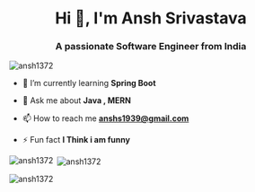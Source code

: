 <h1 align="center">Hi 👋, I'm Ansh Srivastava </h1>
<h3 align="center">A passionate Software Engineer from India </h3>

<p align="left"> <img src="https://komarev.com/ghpvc/?username=ansh1372&label=Profile%20views&color=0e75b6&style=flat" alt="ansh1372" /> </p>

- 🌱 I’m currently learning **Spring Boot**

- 💬 Ask me about **Java , MERN**

- 📫 How to reach me **anshs1939@gmail.com**

- ⚡ Fun fact **I Think i am funny**



<p><img align="left" src="https://github-readme-stats.vercel.app/api/top-langs?username=ansh1372&show_icons=true&theme=dark&locale=en&layout=compact" alt="ansh1372" /></p>

<p>&nbsp;<img align="center" src="https://github-readme-stats.vercel.app/api?username=ansh1372&show_icons=true&theme=dark&locale=en" alt="ansh1372" /></p>



<p><img align="center" src="https://github-readme-streak-stats.herokuapp.com/?user=ansh1372&theme=dark" alt="ansh1372" /></p>  
